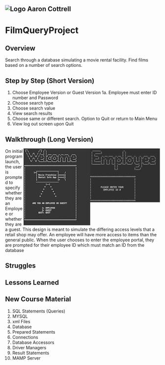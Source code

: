 ## ![Logo](http://skilldistillery.com/downloads/sd_logo.jpg) Aaron Cottrell
# FilmQueryProject

## Overview
Search through a database simulating a movie rental facility. Find films based on a number of search options.

## Step by Step (Short Version)
1. Choose Employee Version or Guest Version
  1a. Employee must enter ID number and Password
2. Choose search type
3. Choose search value
4. View search results
5. Choose same or different search. Option to Quit or return to Main Menu
6. View log out screen upon Quit

## Walkthrough (Long Version)
<img align="right" src="images/EnterID.png"  width="227" height="175">
<img align="right" src="images/WelcomeDisplay.png"  width="217" height="250">

On initial program launch, the user is prompted to specify whether they are an Employee or whether they are a guest. This design is meant to simulate the differing access levels that a retail shop may offer. An employee will have more access to items than the general public. When the user chooses to enter the employee portal, they are prompted for their employee ID which must match an ID from the database


## Struggles



## Lessons Learned


## New Course Material
1. SQL Statements (Queries)
2. MYSQL
3. xml Files
4. Database
5. Prepared Statements
6. Connections
7. Database Accessors
8. Driver Managers
9. Result Statements
10. MAMP Server
